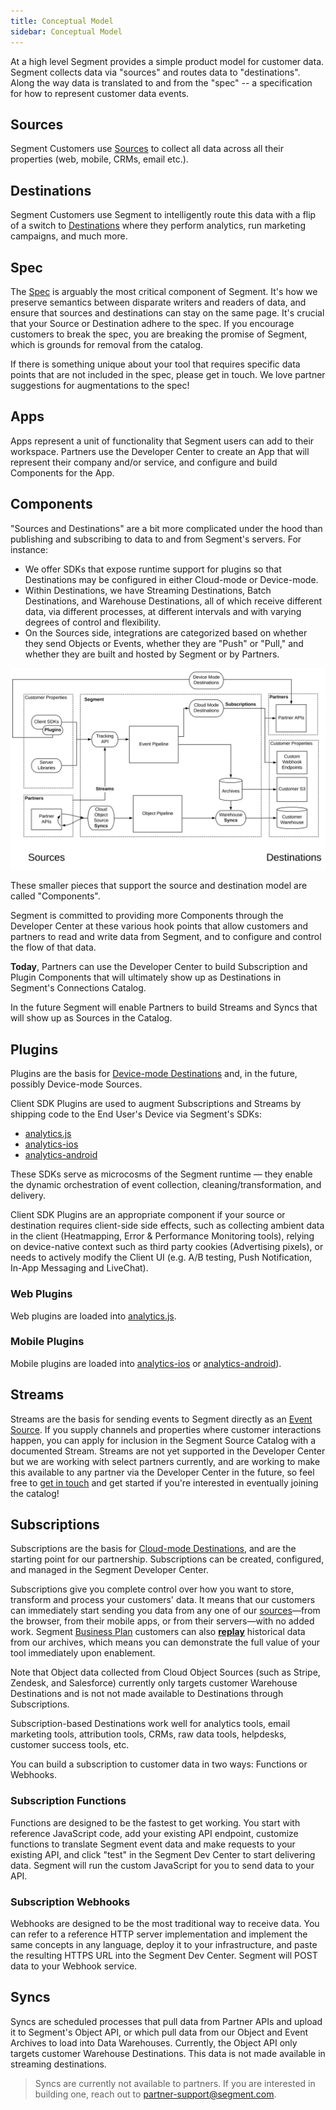 ```yaml
---
title: Conceptual Model
sidebar: Conceptual Model
---
```


At a high level Segment provides a simple product model for customer data. Segment collects data via "sources" and routes data to "destinations". Along the way data is translated to and from the "spec" -- a specification for how to represent customer data events.

## Sources

Segment Customers use [Sources](https://segment.com/docs/connections/sources/) to collect all data across all their properties (web, mobile, CRMs, email etc.).

## Destinations

Segment Customers use Segment to intelligently route this data with a flip of a switch to [Destinations](https://segment.com/docs/connections/destinations/) where they perform analytics, run marketing campaigns, and much more.

## Spec

The [Spec](https://segment.com/docs/spec) is arguably the most critical component of Segment. It's how we preserve semantics between disparate writers and readers of data, and ensure that sources and destinations can stay on the same page. It's crucial that your Source or Destination adhere to the spec. If you encourage customers to break the spec, you are breaking the promise of Segment, which is grounds for removal from the catalog.

If there is something unique about your tool that requires specific data points that are not included in the spec, please get in touch. We love partner suggestions for augmentations to the spec!

## Apps

Apps represent a unit of functionality that Segment users can add to their workspace. Partners use the Developer Center to create an App that will represent their company and/or service, and configure and build Components for the App.

## Components

"Sources and Destinations" are a bit more complicated under the hood than publishing and subscribing to data to and from Segment's servers. For instance:

- We offer SDKs that expose runtime support for plugins so that Destinations may be configured in either Cloud-mode or Device-mode.
- Within Destinations, we have Streaming Destinations, Batch Destinations, and Warehouse Destinations, all of which receive different data, via different processes, at different intervals and with varying degrees of control and flexibility.
- On the Sources side, integrations are categorized based on whether they send Objects or Events, whether they are "Push" or "Pull," and whether they are built and hosted by Segment or by Partners.

![](images/product-model.svg)

These smaller pieces that support the source and destination model are called "Components".

Segment is committed to providing more Components through the Developer Center at these various hook points that allow customers and partners to read and write data from Segment, and to configure and control the flow of that data.

**Today**, Partners can use the Developer Center to build Subscription and Plugin Components that will ultimately show up as Destinations in Segment's Connections Catalog.

In the future Segment will enable Partners to build Streams and Syncs that will show up as Sources in the Catalog.

## Plugins

Plugins are the basis for [Device-mode Destinations](/docs/destinations/#connection-modes) and, in the future, possibly Device-mode Sources.

Client SDK Plugins are used to augment Subscriptions and Streams by shipping code to the End User's Device via Segment's SDKs:

- [analytics.js](https://segment.com/docs/sources/website/analytics.js/)
- [analytics-ios](/docs/sources/mobile/ios/#packaging-destinations-using-device-mode)
- [analytics-android](/docs/sources/mobile/android/#sending-data-to-destinations)

These SDKs serve as microcosms of the Segment runtime — they enable the dynamic orchestration of event collection, cleaning/transformation, and delivery.

Client SDK Plugins are an appropriate component if your source or destination requires client-side side effects, such as collecting ambient data in the client (Heatmapping, Error & Performance Monitoring tools), relying on device-native context such as third party cookies (Advertising pixels), or needs to actively modify the Client UI (e.g. A/B testing, Push Notification, In-App Messaging and LiveChat).

### Web Plugins

Web plugins are loaded into [analytics.js](https://segment.com/docs/sources/website/analytics.js/).

### Mobile Plugins

Mobile plugins are loaded into [analytics-ios](/docs/sources/mobile/ios/#packaging-destinations-using-device-mode) or [analytics-android](/docs/sources/mobile/android/#sending-data-to-destinations)).

## Streams

Streams are the basis for sending events to Segment directly as an [Event Source](/docs/sources#event-cloud-sources). If you supply channels and properties where customer interactions happen, you can apply for inclusion in the Segment Source Catalog with a documented Stream. Streams are not yet supported in the Developer Center but we are working with select partners currently, and are working to make this available to any partner via the Developer Center in the future, so feel free to [get in touch](/partners/integration/) and get started if you're interested in eventually joining the catalog!

## Subscriptions

Subscriptions are the basis for [Cloud-mode Destinations](/docs/destinations/#connection-modes), and are the starting point for our partnership. Subscriptions can be created, configured, and managed in the Segment Developer Center.

Subscriptions give you complete control over how you want to store, transform and process your customers' data. It means that our customers can immediately start sending you data from any one of our [sources](/docs/sources)—from the browser, from their mobile apps, or from their servers—with no added work. Segment [Business Plan](https://segment.com/pricing/) customers can also [**replay**](https://segment.com/docs/guides/destinations/what-are-my-data-export-options/) historical data from our archives, which means you can demonstrate the full value of your tool immediately upon enablement.

Note that Object data collected from Cloud Object Sources (such as Stripe, Zendesk, and Salesforce) currently only targets customer Warehouse Destinations and is not not made available to Destinations through Subscriptions.

Subscription-based Destinations work well for analytics tools, email marketing tools, attribution tools, CRMs, raw data tools, helpdesks, customer success tools, etc.

You can build a subscription to customer data in two ways: Functions or Webhooks.

### Subscription Functions

Functions are designed to be the fastest to get working. You start with reference JavaScript code, add your existing API endpoint, customize functions to translate Segment event data and make requests to your existing API, and click "test" in the Segment Dev Center to start delivering data. Segment will run the custom JavaScript for you to send data to your API.

### Subscription Webhooks

Webhooks are designed to be the most traditional way to receive data. You can refer to a reference HTTP server implementation and implement the same concepts in any language, deploy it to your infrastructure, and paste the resulting HTTPS URL into the Segment Dev Center. Segment will POST data to your Webhook service.

## Syncs

Syncs are scheduled processes that pull data from Partner APIs and upload it to Segment's Object API, or which pull data from our Object and Event Archives to load into Data Warehouses. Currently, the Object API only targets customer Warehouse Destinations. This data is not made available in streaming destinations.

> Syncs are currently not available to partners. If you are interested in building one, reach out to partner-support@segment.com.
